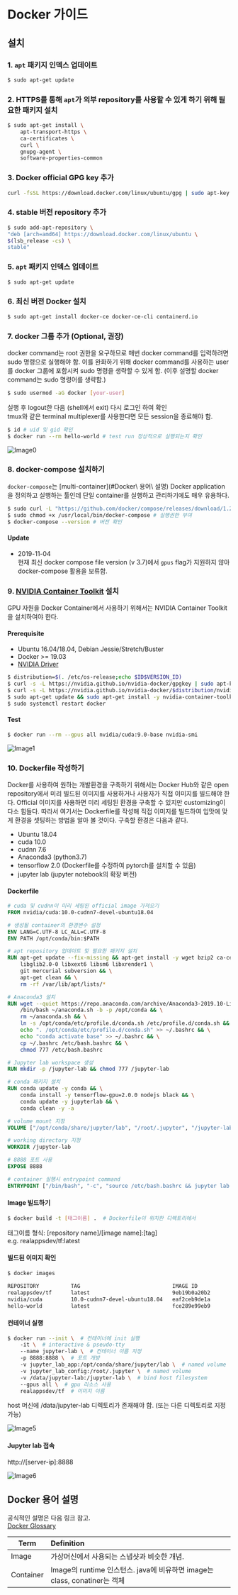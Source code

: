 # Docker 가이드

## 설치

### 1. `apt` 패키지 인덱스 업데이트

```sh
$ sudo apt-get update
```

### 2. HTTPS를 통해 `apt`가 외부 repository를 사용할 수 있게 하기 위해 필요한 패키지 설치

```sh
$ sudo apt-get install \
    apt-transport-https \
    ca-certificates \
    curl \
    gnupg-agent \
    software-properties-common
```

### 3. Docker official GPG key 추가

```sh
curl -fsSL https://download.docker.com/linux/ubuntu/gpg | sudo apt-key add -
```

### 4. stable 버전 repository 추가

```sh
$ sudo add-apt-repository \
"deb [arch=amd64] https://download.docker.com/linux/ubuntu \
$(lsb_release -cs) \
stable"
```

### 5. `apt` 패키지 인덱스 업데이트

```sh
$ sudo apt-get update
```

### 6. 최신 버전 Docker 설치

```sh
$ sudo apt-get install docker-ce docker-ce-cli containerd.io
```

### 7. docker 그룹 추가 (Optional, 권장)

docker command는 root 권한을 요구하므로 매번 docker command를 입력하려면 sudo 명령으로
실행해야 함. 이를 완화하기 위해 docker command를 사용하는 user를 docker 그룹에 포함시켜 sudo
명령을 생략할 수 있게 함. (이후 설명할 docker command는 sudo 명령어를 생략함.)

```sh
$ sudo usermod -aG docker [your-user]
```

실행 후 logout한 다음 (shell에서 exit) 다시 로그인 하여 확인  
tmux와 같은 terminal multiplexer를 사용한다면 모든 session을 종료해야 함.

```sh
$ id # uid 및 gid 확인
$ docker run --rm hello-world # test run 정상적으로 실행되는지 확인
```

![Image0](./images/image0.png)

### 8. docker-compose 설치하기  

`docker-compose`는 [multi-container](#Docker\ 용어\ 설명) Docker application을 정의하고
실행하는 툴인데 단일 container를 실행하고 관리하기에도 매우 유용하다.

```sh
$ sudo curl -L "https://github.com/docker/compose/releases/download/1.24.1/docker-compose-$(uname -s)-$(uname -m)" -o /usr/local/bin/docker-compose # docker-compose 다운로드
$ sudo chmod +x /usr/local/bin/docker-compose # 실행권한 부여
$ docker-compose --version # 버전 확인
```

#### Update

- 2019-11-04  
  현재 최신 docker compose file version (v 3.7)에서 `gpus` flag가 지원하지 않아 docker-compose 활용을 보류함.

### 9. [NVIDIA Container Toolkit](https://github.com/NVIDIA/nvidia-docker) 설치  

GPU 자원을 Docker Container에서 사용하기 위해서는 NVIDIA Container
Toolkit을 설치하여야 한다.

#### Prerequisite

- Ubuntu 16.04/18.04, Debian Jessie/Stretch/Buster
- Docker >= 19.03
- [NVIDIA Driver](https://github.com/NVIDIA/nvidia-docker/wiki/Frequently-Asked-Questions#how-do-i-install-the-nvidia-driver)

```sh
$ distribution=$(. /etc/os-release;echo $ID$VERSION_ID)
$ curl -s -L https://nvidia.github.io/nvidia-docker/gpgkey | sudo apt-key add -
$ curl -s -L https://nvidia.github.io/nvidia-docker/$distribution/nvidia-docker.list | sudo tee /etc/apt/sources.list.d/nvidia-docker.list
$ sudo apt-get update && sudo apt-get install -y nvidia-container-toolkit
$ sudo systemctl restart docker
```

#### Test

```sh
$ docker run --rm --gpus all nvidia/cuda:9.0-base nvidia-smi
```

![Image1](./images/image1.png)

### 10. Dockerfile 작성하기

Docker를 사용하여 원하는 개발환경을 구축하기 위해서는 Docker Hub와 같은 open repository에서 
미리 빌드된 이미지를 사용하거나 사용자가 직접 이미지를 빌드해야 한다. Official 이미지를
사용하면 미리 세팅된 환경을 구축할 수 있지만 customizing이 다소 힘들다. 따라서 여기서는
Dockerfile를 작성해 직접 이미지를 빌드하여 입맛에 맞게 환경을 셋팅하는 방법을 알아 볼 것이다.
구축할 환경은 다음과 같다.

* Ubuntu 18.04
* cuda 10.0
* cudnn 7.6
* Anaconda3 (python3.7)
* tensorflow 2.0 (Dockerfile를 수정하여 pytorch를 설치할 수 있음)
* jupyter lab (jupyter  notebook의 확장 버전)

#### Dockerfile

```Dockerfile
# cuda 및 cudnn이 미리 세팅된 official image 가져오기
FROM nvidia/cuda:10.0-cudnn7-devel-ubuntu18.04

# 생성될 container의 환경변수 설정
ENV LANG=C.UTF-8 LC_ALL=C.UTF-8
ENV PATH /opt/conda/bin:$PATH

# apt repository 업데이트 및 필요한 패키지 설치
RUN apt-get update --fix-missing && apt-get install -y wget bzip2 ca-certificates \
    libglib2.0-0 libxext6 libsm6 libxrender1 \
    git mercurial subversion && \
    apt-get clean && \
    rm -rf /var/lib/apt/lists/*

# Anaconda3 설치
RUN wget --quiet https://repo.anaconda.com/archive/Anaconda3-2019.10-Linux-x86_64.sh -O ~/anaconda.sh && \
    /bin/bash ~/anaconda.sh -b -p /opt/conda && \
    rm ~/anaconda.sh && \
    ln -s /opt/conda/etc/profile.d/conda.sh /etc/profile.d/conda.sh && \
    echo ". /opt/conda/etc/profile.d/conda.sh" >> ~/.bashrc && \
    echo "conda activate base" >> ~/.bashrc && \
    cp ~/.bashrc /etc/bash.bashrc && \
    chmod 777 /etc/bash.bashrc

# Jupyter lab workspace 생성
RUN mkdir -p /jupyter-lab && chmod 777 /jupyter-lab

# conda 패키지 설치
RUN conda update -y conda && \
    conda install -y tensorflow-gpu=2.0.0 nodejs black && \
    conda update -y jupyterlab && \
    conda clean -y -a

# volume mount 지정
VOLUME ["/opt/conda/share/jupyter/lab", "/root/.jupyter", "/jupyter-lab"]

# working directory 지정
WORKDIR /jupyter-lab

# 8888 포트 사용
EXPOSE 8888

# container 실행시 entrypoint command
ENTRYPOINT ["/bin/bash", "-c", "source /etc/bash.bashrc && jupyter lab --ip 0.0.0.0 --no-browser --allow-root"]
```

#### Image 빌드하기

```sh
$ docker build -t [태그이름] .  # Dockerfile이 위치한 디렉토리에서
```

태그이름 형식: [repository name]/[image name]:[tag]  
e.g. realappsdev/tf:latest

#### 빌드된 이미지 확인

```sh
$ docker images

REPOSITORY          TAG                             IMAGE ID            CREATED             SIZE
realappsdev/tf      latest                          9eb19b0a20b2        4 hours ago         9.07GB
nvidia/cuda         10.0-cudnn7-devel-ubuntu18.04   eaf2ceb9de1a        2 months ago        3.08GB
hello-world         latest                          fce289e99eb9        10 months ago       1.84kB
```

#### 컨테이너 실행

```sh
$ docker run --init \  # 컨테이너에 init 실행
    -it \  # interactive & pseudo-tty
    --name jupyter-lab \  # 컨테이너 이름 지정
    -p 8888:8888 \  # 포트 개방
    -v jupyter_lab_app:/opt/conda/share/jupyter/lab \  # named volume
    -v jupyter_lab_config:/root/.jupyter \  # named volume
    -v /data/jupyter-lab:/jupyter-lab \  # bind host filesystem
    --gpus all \  # gpu 리소스 사용
    realappsdev/tf  # 이미지 이름
```

host 머신에 /data/jupyter-lab 디렉토리가 존재해야 함. (또는 다른 디렉토리로 지정 가능)

![Image5](./images/image5.png)

#### Jupyter lab 접속

http://[server-ip]:8888  

![Image6](images/image6.png)

## Docker 용어 설명

공식적인 설명은 다음 링크 참고.  
[Docker Glossary](https://docs.docker.com/glossary/)

| Term              | Definition                                                  |
| ----------------- | :---------------------------------------------------------- |
| Image             | 가상머신에서 사용되는 스냅샷과 비슷한 개념.                                    |
| Container         | Image의 runtime 인스턴스. java에 비유하면 image는 class, conatiner는 객체 |
